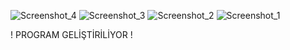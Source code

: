 ![Screenshot_4](https://github.com/user-attachments/assets/5fa9e299-0c80-4c2d-93de-dcde764dc918)
![Screenshot_3](https://github.com/user-attachments/assets/97e21760-f9b1-4305-b394-0d0b5a06edf1)
![Screenshot_2](https://github.com/user-attachments/assets/826e1259-847f-4f6f-a20e-789bda6989b9)
![Screenshot_1](https://github.com/user-attachments/assets/354dfe61-511c-405f-adaf-c03ddc249c36)


! PROGRAM GELİŞTİRİLİYOR !
